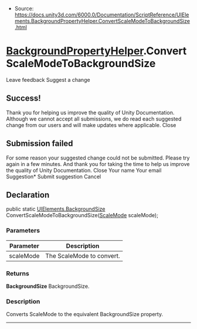 * Source: https://docs.unity3d.com/6000.0/Documentation/ScriptReference/UIElements.BackgroundPropertyHelper.ConvertScaleModeToBackgroundSize.html

#  [BackgroundPropertyHelper](https://docs.unity3d.com/6000.0/Documentation/ScriptReference/UIElements.BackgroundPropertyHelper.html).ConvertScaleModeToBackgroundSize
Leave feedback
Suggest a change
## Success!
Thank you for helping us improve the quality of Unity Documentation. Although we cannot accept all submissions, we do read each suggested change from our users and will make updates where applicable.
Close
## Submission failed
For some reason your suggested change could not be submitted. Please <a>try again</a> in a few minutes. And thank you for taking the time to help us improve the quality of Unity Documentation.
Close
Your name Your email Suggestion* Submit suggestion
Cancel
## Declaration
public static [UIElements.BackgroundSize](https://docs.unity3d.com/6000.0/Documentation/ScriptReference/UIElements.BackgroundSize.html) ConvertScaleModeToBackgroundSize([ScaleMode](https://docs.unity3d.com/6000.0/Documentation/ScriptReference/ScaleMode.html) scaleMode); 
### Parameters
Parameter | Description  
---|---  
scaleMode | The ScaleMode to convert.  
### Returns
**BackgroundSize** BackgroundSize. 
### Description
Converts ScaleMode to the equivalent BackgroundSize property. 
* * *
